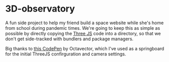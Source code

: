 # 3D-observatory
A fun side project to help my friend build a space website while she's home from school during pandemic times. We're going to keep this as simple as possible by directly copying the [Three JS](https://threejs.org/) code into a directory, so that we don't get side-tracked with bundlers and package managers.

Big thanks to [this CodePen](https://codepen.io/Octavector/pen/hxcmF) by Octavector, which I've used as a springboard for the initial ThreeJS confirguration and camera settings.
